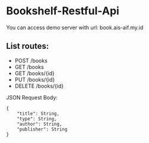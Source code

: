 # Bookshelf-Restful-Api

You can access demo server with url: book.ais-aif.my.id


## List routes:
- POST /books
- GET /books
- GET /books/{id}
- PUT /books/{id}
- DELETE /books/{id}

JSON Request Body:
```
{
    "title": String,
    "type": String,
    "author": String,
    "publisher": String
}
```
